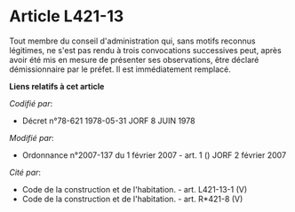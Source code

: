 # Article L421-13

Tout membre du conseil d'administration qui, sans motifs reconnus légitimes, ne s'est pas rendu à trois convocations
successives peut, après avoir été mis en mesure de présenter ses observations, être déclaré démissionnaire par le préfet. Il
est immédiatement remplacé.

**Liens relatifs à cet article**

_Codifié par_:

  - Décret n°78-621 1978-05-31 JORF 8 JUIN 1978

_Modifié par_:

  - Ordonnance n°2007-137 du 1 février 2007 - art. 1 () JORF 2 février 2007

_Cité par_:

  - Code de la construction et de l'habitation. - art. L421-13-1 (V)
  - Code de la construction et de l'habitation. - art. R*421-8 (V)
